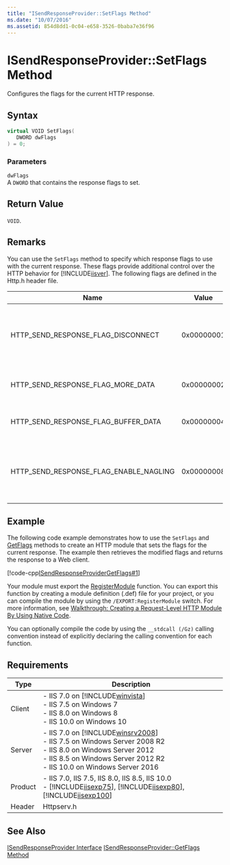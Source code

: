 ```yaml
---
title: "ISendResponseProvider::SetFlags Method"
ms.date: "10/07/2016"
ms.assetid: 854d8dd1-0c04-e658-3526-0baba7e36f96
---
```

# ISendResponseProvider::SetFlags Method
Configures the flags for the current HTTP response.  
  
## Syntax  
  
```cpp  
virtual VOID SetFlags(  
   DWORD dwFlags  
) = 0;  
```  
  
### Parameters  
 `dwFlags`  
 A `DWORD` that contains the response flags to set.  
  
## Return Value  
 `VOID`.  
  
## Remarks  
 You can use the `SetFlags` method to specify which response flags to use with the current response. These flags provide additional control over the HTTP behavior for [!INCLUDE[iisver](../../wmi-provider/includes/iisver-md.md)]. The following flags are defined in the Http.h header file.  
  
|Name|Value|Description|  
|----------|-----------|-----------------|  
|HTTP_SEND_RESPONSE_FLAG_DISCONNECT|0x00000001|Disconnects the network connection immediately after the response is sent.|  
|HTTP_SEND_RESPONSE_FLAG_MORE_DATA|0x00000002|Sends additional data in the response.|  
|HTTP_SEND_RESPONSE_FLAG_BUFFER_DATA|0x00000004|Buffers the response before it is sent.|  
|HTTP_SEND_RESPONSE_FLAG_ENABLE_NAGLING|0x00000008|Enables the Nagle algorithm to optimize TCP response packets.|  
  
## Example  
 The following code example demonstrates how to use the `SetFlags` and [GetFlags](../../web-development-reference/native-code-api-reference/isendresponseprovider-getflags-method.md) methods to create an HTTP module that sets the flags for the current response. The example then retrieves the modified flags and returns the response to a Web client.  
  
 [!code-cpp[ISendResponseProviderGetFlags#1](../../../samples/snippets/cpp/VS_Snippets_IIS/IIS7/ISendResponseProviderGetFlags/cpp/ISendResponseProviderGetFlags.cpp#1)]  
  
 Your module must export the [RegisterModule](../../web-development-reference/native-code-api-reference/pfn-registermodule-function.md) function. You can export this function by creating a module definition (.def) file for your project, or you can compile the module by using the `/EXPORT:RegisterModule` switch. For more information, see [Walkthrough: Creating a Request-Level HTTP Module By Using Native Code](../../web-development-reference/native-code-development-overview/walkthrough-creating-a-request-level-http-module-by-using-native-code.md).  
  
 You can optionally compile the code by using the `__stdcall (/Gz)` calling convention instead of explicitly declaring the calling convention for each function.  
  
## Requirements  
  
|Type|Description|  
|----------|-----------------|  
|Client|-   IIS 7.0 on [!INCLUDE[winvista](../../wmi-provider/includes/winvista-md.md)]<br />-   IIS 7.5 on Windows 7<br />-   IIS 8.0 on Windows 8<br />-   IIS 10.0 on Windows 10|  
|Server|-   IIS 7.0 on [!INCLUDE[winsrv2008](../../wmi-provider/includes/winsrv2008-md.md)]<br />-   IIS 7.5 on Windows Server 2008 R2<br />-   IIS 8.0 on Windows Server 2012<br />-   IIS 8.5 on Windows Server 2012 R2<br />-   IIS 10.0 on Windows Server 2016|  
|Product|-   IIS 7.0, IIS 7.5, IIS 8.0, IIS 8.5, IIS 10.0<br />-   [!INCLUDE[iisexp75](../../web-development-reference/native-code-api-reference/includes/iisexp75-md.md)], [!INCLUDE[iisexp80](../../web-development-reference/native-code-api-reference/includes/iisexp80-md.md)], [!INCLUDE[iisexp100](../../web-development-reference/native-code-api-reference/includes/iisexp100-md.md)]|  
|Header|Httpserv.h|  
  
## See Also  
 [ISendResponseProvider Interface](../../web-development-reference/native-code-api-reference/isendresponseprovider-interface.md)
 [ISendResponseProvider::GetFlags Method](../../web-development-reference/native-code-api-reference/isendresponseprovider-getflags-method.md)
